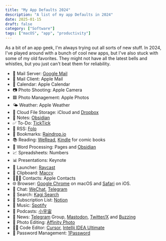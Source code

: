 ```yaml
---
title: "My App Defaults 2024"
description: "A list of my app Defaults in 2024"
date: 2025-01-15
draft: false
category: ["Software"]
tags: ["macOS", "app", "productivity"]
---
```


As a bit of an app geek, I'm always trying out all sorts of new stuff. In 2024, I've played around with a bunch of cool new apps, but I've also stuck with some of my old favorites. They might not have all the latest bells and whistles, but you just can't beat them for reliability.

- 📮 Mail Server: [Google Mail](https://mail.google.com/mail/)
- 📨 Mail Client: Apple Mail
- 📆 Calendar: Apple Calendar
- 📷 Photo Shooting: Apple Camera
- 🟦 Photo Management: Apple Photos
- 🌤️ Weather: Apple Weather
- 📁 Cloud File Storage: iCloud and [Dropbox](https://www.dropbox.com/)
- 📝 Notes: [Obsidian](https://obsidian.md/)
- ✅ To-Do: [TickTick](https://ticktick.com/)
- 📖 RSS: [Folo](https://folo.is/)
- 🔖 Bookmarks: [Raindrop.io](https://raindrop.io/)
- 📚 Reading: [WeRead](https://weread.qq.com/), [Kindle](https://read.amazon.com/landing) for comic books
- 📜 Word Processing: Pages and [Obsidian](https://obsidian.md/)
- 📈 Spreadsheets: Numbers
- 📊 Presentations: Keynote
- 🚀 Launcher: [Raycast](https://raycast.com/)
- 📎 Clipboard: [Maccy](https://maccy.app/)
- 🙍🏻‍♂️ Contacts: Apple Contacts
- 🌐 Browser: [Google Chrome](https://www.google.com/chrome/) on macOS and [Safari](https://www.apple.com/safari/) on iOS.
- 💬 Chat: [WeChat](https://www.wechat.com/), [Telegram](https://telegram.org/)
- 🔎 Search: [Kagi Search](https://kagi.com/)
- 🔄 Subscription List: [Notion](https://www.notion.so/)
- 🎵 Music: [Spotify](https://www.spotify.com/)
- 🎤 Podcasts: [小宇宙](https://www.xiaoyuzhou.com/)
- 📰 News: [Telegram](https://telegram.org/) Group, [Mastodon](https://mastodon.social/), [Twitter/X](https://x.com/) and [Buzzing](https://buzzing.cc/)
- 🎨 Photo Editing: [Affinity Photo](https://affinity.serif.com/)
- 🧑‍💻 Code Editor: [Cursor](https://cursor.one/), [Intellij IDEA Ultimate](https://www.jetbrains.com/idea/)
- 🔐 Password Management: [1Password](https://1password.com/)
